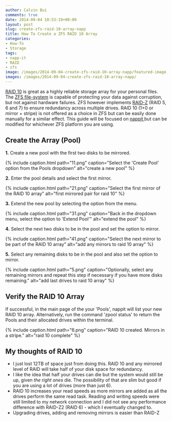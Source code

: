 ```yaml
---
author: Calvin Bui
comments: true
date: 2014-09-04 10:53:19+00:00
layout: post
slug: create-zfs-raid-10-array-napp
title: How To Create a ZFS RAID 10 Array
categories:
- How-To
- Storage
tags:
- napp-it
- RAID
- zfs
image: /images/2014-09-04-create-zfs-raid-10-array-napp/featured-image.jpg
images: /images/2014-09-04-create-zfs-raid-10-array-napp/
---
```


[RAID 10](http://en.wikipedia.org/wiki/Nested_RAID_levels#RAID_1.2B0) is great as a highly reliable storage array for your personal files. The [ZFS file-system](https://docs.oracle.com/cd/E19253-01/819-5461/zfsover-2/) is capable of protecting your data against corruption, but not against hardware failures. ZFS however implements [RAID-Z](http://en.wikipedia.org/wiki/Non-standard_RAID_levels#RAID-Z) (RAID 5, 6 and 7) to ensure redundancy across multiple drives. RAID 10 (1+0 or mirror + stripe) is not offered as a choice in ZFS but can be easily done manually for a similar effect. This guide will be focused on [nappit ](http://www.napp-it.org/index_en.html)but can be modified for whichever ZFS platform you are using.

<!-- more -->

## Create the Array (Pool)

**1.** Create a new pool with the first two disks to be mirrored.

{% include caption.html path="11.png" caption="Select the 'Create Pool' option from the Pools dropdown" alt="create a new pool" %}

**2.** Enter the pool details and select the first mirror.

{% include caption.html path="21.png" caption="Select the first mirror of the RAID 10 array" alt="first mirrored pair for raid 10" %}

**3.** Extend the new pool by selecting the option from the menu.

{% include caption.html path="31.png" caption="Back in the dropdown menu, select the option to 'Extend Pool'" alt="extend the pool" %}

**4.** Select the next two disks to be in the pool and set the option to mirror.

{% include caption.html path="41.png" caption="Select the next mirror to be part of the RAID 10 array" alt="add any mirrors to raid 10 array" %}

**5.** Select any remaining disks to be in the pool and also set the option to mirror.

{% include caption.html path="5.png" caption="Optionally, select any remaining mirrors and repeat this step if necessary if you have more disks remaining." alt="add last drives to raid 10 array" %}

## Verify the RAID 10 Array

If successful, in the main page of the your 'Pools', nappit will list your new RAID 10 array. Alternatively, run the command 'zpool status' to return the Pools and their allocated drives within the terminal.

{% include caption.html path="6.png" caption="RAID 10 created. Mirrors in a stripe." alt="raid 10 complete" %}

## My thoughts of RAID 10

  * I just lost 12TB of space just from doing this. RAID 10 and any mirrored level of RAID will take half of your disk space for redundancy.
  * I like the idea that half your drives can die but the system would still be up, given _the right ones_ die. The possibility of that are slim but good if you are using a lot of drives (more than just 6).
  * RAID 10 increases your read speeds as more mirrors are added as all the drives perform the same read task. Reading and writing speeds were still limited to my network connection and I did not see any performance difference with RAID-Z2 (RAID 6) - which I eventually changed to.
  * Upgrading drives, adding and removing mirrors is easier than RAID-Z
